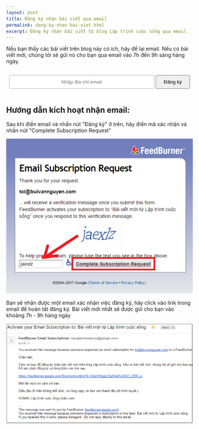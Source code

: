 ```yaml
---
layout: post
title: Đăng ký nhận bài viết qua email
permalink: dang-ky-nhan-bai-viet.html
excerpt: Đăng ký nhận bài viết từ blog Lập trình cuộc sống qua email
---
```

<p>Nếu bạn thấy các bài viết trên blog này có ích, hãy để lại email. Nếu có bài viết mới, chúng tôi sẽ gửi nó cho bạn qua email vào 7h đến 9h sáng hàng ngày.</p>
   
<form style="text-align:center;" action="https://feedburner.google.com/fb/a/mailverify" method="post" target="popupwindow" onsubmit="window.open('https://feedburner.google.com/fb/a/mailverify?uri=laptrinhcuocsong', 'popupwindow', 'scrollbars=yes,width=550,height=520');return true">
<input type="text" style="/* width:140px */padding: 10px 20px;text-align: center;border: 1px solid #b1b1b1;border-radius: 3px;width: 90%;max-width: 350px;" name="email" placeholder="Nhập địa chỉ email">
<input type="hidden" value="laptrinhcuocsong" name="uri"><input type="hidden" name="loc" value="en_US">
<input type="submit" value="Đăng ký" style="
    padding: 9px 20px;
    cursor: pointer;
    margin-top: 15px;
    margin-bottom: 15px;
"><p></p>
</form>

## Hướng dẫn kích hoạt nhận email:

Sau khi điền email và nhấn nút "Đăng ký" ở trên, hãy điền mã xác nhận và nhấn nút "Complete Subscription Request"

![Đăng ký nhận email](images/nhan-email-1.png)

Bạn sẽ nhận được một email xác nhận việc đăng ký, hãy click vào link trong email để hoàn tất đăng ký. Bài viết mới nhất sẽ được gửi cho bạn vào khoảng 7h - 9h hàng ngày

![Đăng ký nhận email](images/nhan-email-2.png)

